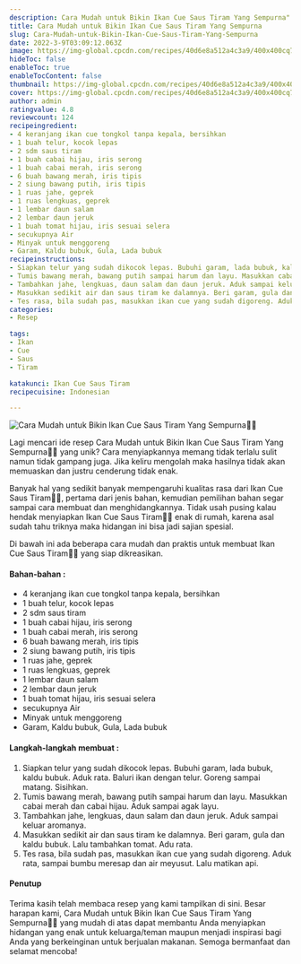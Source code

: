 ```yaml
---
description: Cara Mudah untuk Bikin Ikan Cue Saus Tiram Yang Sempurna"
title: Cara Mudah untuk Bikin Ikan Cue Saus Tiram Yang Sempurna
slug: Cara-Mudah-untuk-Bikin-Ikan-Cue-Saus-Tiram-Yang-Sempurna
date: 2022-3-9T03:09:12.063Z
image: https://img-global.cpcdn.com/recipes/40d6e8a512a4c3a9/400x400cq70/photo.jpg
hideToc: false
enableToc: true
enableTocContent: false
thumbnail: https://img-global.cpcdn.com/recipes/40d6e8a512a4c3a9/400x400cq70/photo.jpg
cover: https://img-global.cpcdn.com/recipes/40d6e8a512a4c3a9/400x400cq70/photo.jpg
author: admin
ratingvalue: 4.8
reviewcount: 124
recipeingredient:
- 4 keranjang ikan cue tongkol tanpa kepala, bersihkan
- 1 buah telur, kocok lepas
- 2 sdm saus tiram
- 1 buah cabai hijau, iris serong
- 1 buah cabai merah, iris serong
- 6 buah bawang merah, iris tipis
- 2 siung bawang putih, iris tipis
- 1 ruas jahe, geprek
- 1 ruas lengkuas, geprek
- 1 lembar daun salam
- 2 lembar daun jeruk
- 1 buah tomat hijau, iris sesuai selera
- secukupnya Air
- Minyak untuk menggoreng
- Garam, Kaldu bubuk, Gula, Lada bubuk
recipeinstructions:
- Siapkan telur yang sudah dikocok lepas. Bubuhi garam, lada bubuk, kaldu bubuk. Aduk rata. Baluri ikan dengan telur. Goreng sampai matang. Sisihkan.
- Tumis bawang merah, bawang putih sampai harum dan layu. Masukkan cabai merah dan cabai hijau. Aduk sampai agak layu.
- Tambahkan jahe, lengkuas, daun salam dan daun jeruk. Aduk sampai keluar aromanya.
- Masukkan sedikit air dan saus tiram ke dalamnya. Beri garam, gula dan kaldu bubuk. Lalu tambahkan tomat. Adu rata.
- Tes rasa, bila sudah pas, masukkan ikan cue yang sudah digoreng. Aduk rata, sampai bumbu meresap dan air meyusut. Lalu matikan api.
categories:
- Resep

tags:
- Ikan
- Cue
- Saus
- Tiram

katakunci: Ikan Cue Saus Tiram
recipecuisine: Indonesian

---
```


![Cara Mudah untuk Bikin Ikan Cue Saus Tiram Yang Sempurna👩‍🍳](https://img-global.cpcdn.com/recipes/40d6e8a512a4c3a9/400x400cq70/photo.jpg)

Lagi mencari ide resep Cara Mudah untuk Bikin Ikan Cue Saus Tiram Yang Sempurna👩‍🍳 yang unik? Cara menyiapkannya memang tidak terlalu sulit namun tidak gampang juga. Jika keliru mengolah maka hasilnya tidak akan memuaskan dan justru cenderung tidak enak.

Banyak hal yang sedikit banyak mempengaruhi kualitas rasa dari Ikan Cue Saus Tiram👩‍🍳, pertama dari jenis bahan, kemudian pemilihan bahan segar sampai cara membuat dan menghidangkannya. Tidak usah pusing kalau hendak menyiapkan Ikan Cue Saus Tiram👩‍🍳 enak di rumah, karena asal sudah tahu triknya maka hidangan ini bisa jadi sajian spesial.

Di bawah ini ada beberapa cara mudah dan praktis untuk membuat Ikan Cue Saus Tiram👩‍🍳 yang siap dikreasikan.

<!--inarticleads1-->

#### Bahan-bahan :

- 4 keranjang ikan cue tongkol tanpa kepala, bersihkan
- 1 buah telur, kocok lepas
- 2 sdm saus tiram
- 1 buah cabai hijau, iris serong
- 1 buah cabai merah, iris serong
- 6 buah bawang merah, iris tipis
- 2 siung bawang putih, iris tipis
- 1 ruas jahe, geprek
- 1 ruas lengkuas, geprek
- 1 lembar daun salam
- 2 lembar daun jeruk
- 1 buah tomat hijau, iris sesuai selera
- secukupnya Air
- Minyak untuk menggoreng
- Garam, Kaldu bubuk, Gula, Lada bubuk

<!--inarticleads2-->

#### Langkah-langkah membuat :

1. Siapkan telur yang sudah dikocok lepas. Bubuhi garam, lada bubuk, kaldu bubuk. Aduk rata. Baluri ikan dengan telur. Goreng sampai matang. Sisihkan.
1. Tumis bawang merah, bawang putih sampai harum dan layu. Masukkan cabai merah dan cabai hijau. Aduk sampai agak layu.
1. Tambahkan jahe, lengkuas, daun salam dan daun jeruk. Aduk sampai keluar aromanya.
1. Masukkan sedikit air dan saus tiram ke dalamnya. Beri garam, gula dan kaldu bubuk. Lalu tambahkan tomat. Adu rata.
1. Tes rasa, bila sudah pas, masukkan ikan cue yang sudah digoreng. Aduk rata, sampai bumbu meresap dan air meyusut. Lalu matikan api.

#### Penutup

Terima kasih telah membaca resep yang kami tampilkan di sini. Besar harapan kami, Cara Mudah untuk Bikin Ikan Cue Saus Tiram Yang Sempurna👩‍🍳 yang mudah di atas dapat membantu Anda menyiapkan hidangan yang enak untuk keluarga/teman maupun menjadi inspirasi bagi Anda yang berkeinginan untuk berjualan makanan. Semoga bermanfaat dan selamat mencoba!